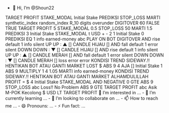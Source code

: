 - 👋 Hi, I’m @Shoun22
<xml xmlns="http://www.w3.org/1999/xhtml" collection="false">
  <variables>
    <variable type="" id="3C@HUF)?z(zn8g3GPaNd">TARGET PROFIT</variable>
    <variable type="" id="/|o~W%gQIAM#UHZO!zA*">STAKE_MODAL</variable>
    <variable type="" id="nfN(I4pYa%!hdG-=ekrk">Initial Stake</variable>
    <variable type="" id="~12olgeNy)D^x^u7$b{o">PREDIKSI</variable>
    <variable type="" id="+e9-IVuJ/mv#4%/,MX2r">STOP_LOSS</variable>
    <variable type="" id="WB^wGp{On}ZKq/4LK4Ca">MARTI</variable>
  </variables>
  <block type="trade" id="xgH69|xFn9=70w.*3Vo@" x="0" y="0">
    <field name="MARKET_LIST">synthetic_index</field>
    <field name="SUBMARKET_LIST">random_index</field>
    <field name="SYMBOL_LIST">R_10</field>
    <field name="TRADETYPECAT_LIST">digits</field>
    <field name="TRADETYPE_LIST">overunder</field>
    <field name="TYPE_LIST">DIGITOVER</field>
    <field name="CANDLEINTERVAL_LIST">60</field>
    <field name="TIME_MACHINE_ENABLED">FALSE</field>
    <field name="RESTARTONERROR">TRUE</field>
    <statement name="INITIALIZATION">
      <block type="variables_set" id="Xi/7unh.Wda86Y+ho3di">
        <field name="VAR" id="3C@HUF)?z(zn8g3GPaNd" variabletype="">TARGET PROFIT</field>
        <value name="VALUE">
          <block type="math_number" id="6[{b4,~Ah7?6uSJYqr4@">
            <field name="NUM">5</field>
          </block>
        </value>
        <next>
          <block type="variables_set" id="c-||aYScR/g!vo~{/X[e">
            <field name="VAR" id="/|o~W%gQIAM#UHZO!zA*" variabletype="">STAKE_MODAL</field>
            <value name="VALUE">
              <block type="math_number" id="g~[uqoN*x_reSg69qAb(">
                <field name="NUM">0.5</field>
              </block>
            </value>
            <next>
              <block type="variables_set" id="tSdo88{{x|bkDDqQ5[PB">
                <field name="VAR" id="+e9-IVuJ/mv#4%/,MX2r" variabletype="">STOP_LOSS</field>
                <value name="VALUE">
                  <block type="math_number" id="aQF}bz#EW1!ExO/XqCjP">
                    <field name="NUM">50</field>
                  </block>
                </value>
                <next>
                  <block type="variables_set" id="Au[U|iv$}Dv%Oao?|=T?">
                    <field name="VAR" id="WB^wGp{On}ZKq/4LK4Ca" variabletype="">MARTI</field>
                    <value name="VALUE">
                      <block type="math_number" id="o5g6@SNiXs|W~D`t9~dm">
                        <field name="NUM">1.5</field>
                      </block>
                    </value>
                    <next>
                      <block type="variables_set" id="e1s%c0-U@@6w%FE6ER#w">
                        <field name="VAR" id="~12olgeNy)D^x^u7$b{o" variabletype="">PREDIKSI</field>
                        <value name="VALUE">
                          <block type="math_number" id="I]astph|SH-$GT,j|bqc">
                            <field name="NUM">3</field>
                          </block>
                        </value>
                        <next>
                          <block type="variables_set" id="XkO1?ufjD(|LFlLW(E[)" collapsed="true">
                            <field name="VAR" id="nfN(I4pYa%!hdG-=ekrk" variabletype="">Initial Stake</field>
                            <value name="VALUE">
                              <block type="variables_get" id="=5^x@X=lSNbjZLM{ieBe">
                                <field name="VAR" id="/|o~W%gQIAM#UHZO!zA*" variabletype="">STAKE_MODAL</field>
                              </block>
                            </value>
                          </block>
                        </next>
                      </block>
                    </next>
                  </block>
                </next>
              </block>
            </next>
          </block>
        </next>
      </block>
    </statement>
    <statement name="SUBMARKET">
      <block type="tradeOptions" id="zB3=PkD2eZ%X%(f9v-*E">
        <field name="DURATIONTYPE_LIST">t</field>
        <field name="CURRENCY_LIST">USD</field>
        <field name="BARRIEROFFSETTYPE_LIST">+</field>
        <field name="SECONDBARRIEROFFSETTYPE_LIST">-</field>
        <value name="DURATION">
          <shadow type="math_number" id="5V-_Pm5hl%K|AyV01I2o">
            <field name="NUM">2</field>
          </shadow>
        </value>
        <value name="AMOUNT">
          <shadow type="math_number" id="$E8jCr1ln#4ykRe?A.-{">
            <field name="NUM">1</field>
          </shadow>
          <block type="variables_get" id="W3)vI$+sC,kZbk1U[IRb">
            <field name="VAR" id="nfN(I4pYa%!hdG-=ekrk" variabletype="">Initial Stake</field>
          </block>
        </value>
        <value name="PREDICTION">
          <shadow type="math_number" id="/^!rgI/6k_8lZnmSf41M">
            <field name="NUM">0</field>
          </shadow>
          <block type="variables_get" id="NsP7qJW_9ZB8Q#kXII|8">
            <field name="VAR" id="~12olgeNy)D^x^u7$b{o" variabletype="">PREDIKSI</field>
          </block>
        </value>
      </block>
    </statement>
  </block>
  <block type="before_purchase" id="i-CIx.(Onm4?ihxzA}Y]" x="0" y="609">
    <statement name="BEFOREPURCHASE_STACK">
      <block type="controls_if" id="Es!hhZ{Ws@eIL4YSTnGm">
        <value name="IF0">
          <block type="logic_compare" id="rA2gdIE]XmZZP.f#r.y}">
            <field name="OP">EQ</field>
            <value name="A">
              <block type="last_digit" id="~qBk-@f^k2$~cTw_O~lu"></block>
            </value>
            <value name="B">
              <block type="math_number" id="4-l`c/`.}_=##UoWupvT">
                <field name="NUM">1</field>
              </block>
            </value>
          </block>
        </value>
        <statement name="DO0">
          <block type="notify" id="PP:LpsqGXW=k-{ZZmWEJ">
            <field name="NOTIFICATION_TYPE">info</field>
            <field name="NOTIFICATION_SOUND">earned-money</field>
            <value name="MESSAGE">
              <shadow type="text" id="tmhABSsIZ5TsRtLrl47E">
                <field name="TEXT">abc</field>
              </shadow>
              <block type="text" id="4-?5*k@6^:rx9P8A%`G@">
                <field name="TEXT">PLAY ON BOT</field>
              </block>
            </value>
            <next>
              <block type="purchase" id="W6q#Z-I3q3d[d3-`S[dS">
                <field name="PURCHASE_LIST">DIGITOVER</field>
              </block>
            </next>
          </block>
        </statement>
      </block>
    </statement>
  </block>
  <block type="tick_analysis" id="jP:vU]LS#wRxvo[VH4,C" collapsed="true" x="0" y="808">
    <statement name="TICKANALYSIS_STACK">
      <block type="controls_if" id="joWT)oGv%btN(WB(lA:^">
        <mutation elseif="1"></mutation>
        <value name="IF0">
          <block type="logic_operation" id="PvEeTdFyq?N:Jv3W[Aa[" inline="false">
            <field name="OP">AND</field>
            <value name="A">
              <block type="check_direction" id="aWxa`}{:iw1|gMJUL:5r">
                <field name="CHECK_DIRECTION">rise</field>
              </block>
            </value>
            <value name="B">
              <block type="logic_negate" id="N_.qwD{kotN9Z{mgib!D">
                <value name="BOOL">
                  <block type="is_candle_black" id="hC{j*:MTsza];QYTbNiE">
                    <value name="OHLCOBJ">
                      <block type="get_ohlc" id="._zQZ]glTjSpl,yzJ}zW">
                        <field name="CANDLEINTERVAL_LIST">default</field>
                        <value name="CANDLEINDEX">
                          <shadow type="math_number" id="sSeiY1Nv],beNJAGe~)(">
                            <field name="NUM">1</field>
                          </shadow>
                        </value>
                      </block>
                    </value>
                  </block>
                </value>
              </block>
            </value>
          </block>
        </value>
        <statement name="DO0">
          <block type="notify" id="%lH)+Zq,eHCn(PCV8,O?">
            <field name="NOTIFICATION_TYPE">info</field>
            <field name="NOTIFICATION_SOUND">silent</field>
            <value name="MESSAGE">
              <shadow type="text" id="gfqy?,1$@@%PTH_jS$*Q">
                <field name="TEXT">UP</field>
              </shadow>
              <block type="text_join" id="`n9%U+]bIj1gO%*,@LWh">
                <mutation items="3"></mutation>
                <value name="ADD0">
                  <block type="text" id="@)=-jet=Y)~%.-:N0i)C">
                    <field name="TEXT">UP : ▲</field>
                  </block>
                </value>
                <value name="ADD1">
                  <block type="text" id="DIm4CV=pA/@(Ql%;5e+,">
                    <field name="TEXT"> [] CANDLE HIJAU [] </field>
                  </block>
                </value>
                <value name="ADD2">
                  <block type="last_digit" id="hRx@3-znjKj$;C=3$%:%"></block>
                </value>
              </block>
            </value>
          </block>
        </statement>
        <value name="IF1">
          <block type="logic_operation" id="du0t[#=$Gw7N;M%!1~,7" inline="false">
            <field name="OP">AND</field>
            <value name="A">
              <block type="check_direction" id="r~A]4,4ixNqh^0wigIdS">
                <field name="CHECK_DIRECTION">fall</field>
              </block>
            </value>
            <value name="B">
              <block type="logic_negate" id="Fghz^0SjAm_f8:b`O)wg">
                <value name="BOOL">
                  <block type="is_candle_black" id="qq+)]6C|7Y4JMgx8Tfj+">
                    <value name="OHLCOBJ">
                      <block type="get_ohlc" id="FL1VveG.Q%40KL@bsLF9">
                        <field name="CANDLEINTERVAL_LIST">default</field>
                        <value name="CANDLEINDEX">
                          <shadow type="math_number" id="@JY{Cy_4p7xVW+*KKZe.">
                            <field name="NUM">1</field>
                          </shadow>
                        </value>
                      </block>
                    </value>
                  </block>
                </value>
              </block>
            </value>
          </block>
        </value>
        <statement name="DO1">
          <block type="notify" id="[oJGDr]jKXLzLyZew!Ip">
            <field name="NOTIFICATION_TYPE">error</field>
            <field name="NOTIFICATION_SOUND">silent</field>
            <value name="MESSAGE">
              <shadow type="text" id="_t7nF%a.%#49oOa,ZY]/">
                <field name="TEXT">DOWN</field>
              </shadow>
              <block type="text_join" id=",(YqkjOfg^8av)ny,[@D">
                <mutation items="3"></mutation>
                <value name="ADD0">
                  <block type="text" id="{^~}v.v%`FFgY4E95[#O">
                    <field name="TEXT">DOWN : ▼</field>
                  </block>
                </value>
                <value name="ADD1">
                  <block type="text" id="]uTOOHY=SC8iDy_32^y)">
                    <field name="TEXT"> [] CANDLE HIJAU [] </field>
                  </block>
                </value>
                <value name="ADD2">
                  <block type="last_digit" id="(_Z+JeRuEy%bYMbIpAVu"></block>
                </value>
              </block>
            </value>
          </block>
        </statement>
        <next>
          <block type="controls_if" id="_e0hsN%!;:oX*dY]X4.K">
            <mutation elseif="1"></mutation>
            <value name="IF0">
              <block type="logic_operation" id="U:Bf3jifwQR.54TwWg3y" inline="false">
                <field name="OP">AND</field>
                <value name="A">
                  <block type="check_direction" id="A$}bQ/:E-Ew4ktZ!R,jg">
                    <field name="CHECK_DIRECTION">rise</field>
                  </block>
                </value>
                <value name="B">
                  <block type="is_candle_black" id="22q{h;Zt-Z;SIm+~TRM%">
                    <value name="OHLCOBJ">
                      <block type="get_ohlc" id="r%9Hk34uzya{i4o.QBXJ">
                        <field name="CANDLEINTERVAL_LIST">default</field>
                        <value name="CANDLEINDEX">
                          <shadow type="math_number" id="e6O^$$Mgs7[|N~r4ol|J">
                            <field name="NUM">1</field>
                          </shadow>
                        </value>
                      </block>
                    </value>
                  </block>
                </value>
              </block>
            </value>
            <statement name="DO0">
              <block type="notify" id="?H/SOQ:5gXQqui^^*c4(">
                <field name="NOTIFICATION_TYPE">info</field>
                <field name="NOTIFICATION_SOUND">silent</field>
                <value name="MESSAGE">
                  <shadow type="text" id="gfqy?,1$@@%PTH_jS$*Q">
                    <field name="TEXT">UP</field>
                  </shadow>
                  <block type="text_join" id="(h?B~RB*]I=!#-)UFXyv">
                    <mutation items="3"></mutation>
                    <value name="ADD0">
                      <block type="text" id="3zRb(2v`rj5SdZKYp#:K">
                        <field name="TEXT">UP : ▲</field>
                      </block>
                    </value>
                    <value name="ADD1">
                      <block type="text" id="=;UNrnhP.e^o+^V_*Dv-">
                        <field name="TEXT"> [] CANDLE MERAH [] </field>
                      </block>
                    </value>
                    <value name="ADD2">
                      <block type="last_digit" id="+@+_5`c)NhXird.qFD=!"></block>
                    </value>
                  </block>
                </value>
              </block>
            </statement>
            <value name="IF1">
              <block type="logic_operation" id="!s$#T;,d-CRWH^~umI/+" inline="false">
                <field name="OP">AND</field>
                <value name="A">
                  <block type="check_direction" id="~#Dmkb.~ii*[[@oP$p)R">
                    <field name="CHECK_DIRECTION">fall</field>
                  </block>
                </value>
                <value name="B">
                  <block type="is_candle_black" id="}`=I9gwZG=NMIQGB.B=:">
                    <value name="OHLCOBJ">
                      <block type="get_ohlc" id="v47rF^I$mYR%{4{-rZcw">
                        <field name="CANDLEINTERVAL_LIST">default</field>
                        <value name="CANDLEINDEX">
                          <shadow type="math_number" id="q%R@b@[Pkj?K{Sa4IR=y">
                            <field name="NUM">1</field>
                          </shadow>
                        </value>
                      </block>
                    </value>
                  </block>
                </value>
              </block>
            </value>
            <statement name="DO1">
              <block type="notify" id="mFljqZ6%?:)Loy1ZK6FD">
                <field name="NOTIFICATION_TYPE">error</field>
                <field name="NOTIFICATION_SOUND">silent</field>
                <value name="MESSAGE">
                  <shadow type="text" id="_t7nF%a.%#49oOa,ZY]/">
                    <field name="TEXT">DOWN</field>
                  </shadow>
                  <block type="text_join" id="Hit5or#H$C4z%sx{c/Nk">
                    <mutation items="3"></mutation>
                    <value name="ADD0">
                      <block type="text" id="3dMZO|6g*a[0tEsr|p^4">
                        <field name="TEXT">DOWN : ▼</field>
                      </block>
                    </value>
                    <value name="ADD1">
                      <block type="text" id=".LToP`mR=[,CXoVb^vAW">
                        <field name="TEXT"> [] CANDLE MERAH [] </field>
                      </block>
                    </value>
                    <value name="ADD2">
                      <block type="last_digit" id="M2h~Y^}IjV3sdCfqmj.)"></block>
                    </value>
                  </block>
                </value>
              </block>
            </statement>
          </block>
        </next>
      </block>
    </statement>
  </block>
  <block type="after_purchase" id="D^Jz1^n=2vtZku1vBN@;" x="0" y="861">
    <statement name="AFTERPURCHASE_STACK">
      <block type="controls_if" id="MWfD@xu;F8=$W^m|3SAE">
        <mutation else="1"></mutation>
        <value name="IF0">
          <block type="contract_check_result" id="~we^R9BWKW?k[/q~}PEo">
            <field name="CHECK_RESULT">loss</field>
          </block>
        </value>
        <statement name="DO0">
          <block type="notify" id="A1C{t_TuE~UvZn#}.9^o">
            <field name="NOTIFICATION_TYPE">error</field>
            <field name="NOTIFICATION_SOUND">error</field>
            <value name="MESSAGE">
              <shadow type="text" id="%m~b19cIWsS7^vq.mw63">
                <field name="TEXT">KONDISI TREND SIDEWAY.!!  HENTIKAN BOT ATAU GANTI MARKET</field>
              </shadow>
              <block type="text_join" id="fR/vtn,bE0e^@l$V8GYi">
                <mutation items="3"></mutation>
                <value name="ADD0">
                  <block type="text" id="/Q~cr]_;lIG%exeR+GDW">
                    <field name="TEXT">LOST $ </field>
                  </block>
                </value>
                <value name="ADD1">
                  <block type="math_single" id="~*}G:a@Jr0Lc_OkEa6PT">
                    <field name="OP">ABS</field>
                    <value name="NUM">
                      <shadow type="math_number" id="GleSn`9j7Cm7/dqg}FIA">
                        <field name="NUM">9</field>
                      </shadow>
                      <block type="read_details" id="`T=SI,$;QP.$1;l)f*@K">
                        <field name="DETAIL_INDEX">4</field>
                      </block>
                    </value>
                  </block>
                </value>
                <value name="ADD2">
                  <block type="text" id="^]Bk_K`Mlj=;d#j?nQ{#">
                    <field name="TEXT"> AJA [] </field>
                  </block>
                </value>
              </block>
            </value>
            <next>
              <block type="math_change" id="gPvEt}Pk-nZ,-C@.T;d;">
                <field name="VAR" id="nfN(I4pYa%!hdG-=ekrk" variabletype="">Initial Stake</field>
                <value name="DELTA">
                  <shadow type="math_number" id="5M3[cW:{%(wI5rvg~W/j">
                    <field name="NUM">1</field>
                  </shadow>
                  <block type="math_single" id="us)XCcy5?qg)ajF|d_cf">
                    <field name="OP">ABS</field>
                    <value name="NUM">
                      <shadow type="math_number" id="g`7h;}T)P@YAo2a{GF1N">
                        <field name="NUM">9</field>
                      </shadow>
                      <block type="math_arithmetic" id="}V_S-)x*lfl8#|atJ_mk">
                        <field name="OP">MULTIPLY</field>
                        <value name="A">
                          <shadow type="math_number" id=";,4DC`1|3=X7y@)cCq-`">
                            <field name="NUM">1</field>
                          </shadow>
                          <block type="read_details" id="Kp*mR?/`8QTIB(k)vi~I">
                            <field name="DETAIL_INDEX">4</field>
                          </block>
                        </value>
                        <value name="B">
                          <shadow type="math_number" id="iXqYk9o)sJ_=$mBKvUz!">
                            <field name="NUM">1.05</field>
                          </shadow>
                          <block type="variables_get" id=",663dU;xJ`%:r?S[P-+b">
                            <field name="VAR" id="WB^wGp{On}ZKq/4LK4Ca" variabletype="">MARTI</field>
                          </block>
                        </value>
                      </block>
                    </value>
                  </block>
                </value>
              </block>
            </next>
          </block>
        </statement>
        <statement name="ELSE">
          <block type="notify" id="w7N#IlRarY,(Xo*6ct.a">
            <field name="NOTIFICATION_TYPE">info</field>
            <field name="NOTIFICATION_SOUND">earned-money</field>
            <value name="MESSAGE">
              <shadow type="text" id="%CVs|4Gu8q12EK~Ipf^/">
                <field name="TEXT">KONDISI TREND SIDEWAY.!!  HENTIKAN BOT ATAU GANTI MARKET</field>
              </shadow>
              <block type="text_join" id="UW:t77Ffa5!Fa}bBYivz">
                <mutation items="2"></mutation>
                <value name="ADD0">
                  <block type="text" id="M}+xpZx`OkTQL,KEvr{o">
                    <field name="TEXT">ALHAMDULILLAH PROFIT = $ </field>
                  </block>
                </value>
                <value name="ADD1">
                  <block type="read_details" id="EX7nWxp9L6FB@Q!)~f{t">
                    <field name="DETAIL_INDEX">4</field>
                  </block>
                </value>
              </block>
            </value>
            <next>
              <block type="variables_set" id="KmW5t5vChmNlj*O%:[^H">
                <field name="VAR" id="nfN(I4pYa%!hdG-=ekrk" variabletype="">Initial Stake</field>
                <value name="VALUE">
                  <block type="variables_get" id="ccnQ7l$BRa^/{;,{x~a#">
                    <field name="VAR" id="/|o~W%gQIAM#UHZO!zA*" variabletype="">STAKE_MODAL</field>
                  </block>
                </value>
              </block>
            </next>
          </block>
        </statement>
        <next>
          <block type="controls_if" id="x]wtt#@8_5_u97!zaI?M">
            <mutation elseif="1" else="1"></mutation>
            <value name="IF0">
              <block type="logic_operation" id="9jpE.-|$Ne$(|QX-X7Ja">
                <field name="OP">AND</field>
                <value name="A">
                  <block type="math_number_property" id="yW1^m!z(h%;m}Vfe#r@^">
                    <mutation divisor_input="false"></mutation>
                    <field name="PROPERTY">NEGATIVE</field>
                    <value name="NUMBER_TO_CHECK">
                      <shadow type="math_number" id="2TJ^lPjT8MrR^:6Ghug=">
                        <field name="NUM">0</field>
                      </shadow>
                      <block type="total_profit" id="uqlDU#QMdm-s]jyv]$B#"></block>
                    </value>
                  </block>
                </value>
                <value name="B">
                  <block type="logic_compare" id="mrZXmIf1M3D#D?y=JbT?">
                    <field name="OP">GTE</field>
                    <value name="A">
                      <block type="math_single" id="H^KAC0A$VO^a:/J[+q}g">
                        <field name="OP">ABS</field>
                        <value name="NUM">
                          <shadow type="math_number" id="(rCiW:kP-Kx+n[/lS.n{">
                            <field name="NUM">9</field>
                          </shadow>
                          <block type="total_profit" id="G[25$kY~T~gCVfYR+0gT"></block>
                        </value>
                      </block>
                    </value>
                    <value name="B">
                      <block type="variables_get" id="kMaqW~2,vwv=ESaSZV8W">
                        <field name="VAR" id="+e9-IVuJ/mv#4%/,MX2r" variabletype="">STOP_LOSS</field>
                      </block>
                    </value>
                  </block>
                </value>
              </block>
            </value>
            <statement name="DO0">
              <block type="text_print" id="!7NiL,!:A+26$;ddTQA%">
                <value name="TEXT">
                  <shadow type="text" id="eZUb-P^OKXwOD]NR4c~?">
                    <field name="TEXT">abc</field>
                  </shadow>
                  <block type="text_join" id="jG4QhkVO0H8aQJR6$Fbn">
                    <mutation items="2"></mutation>
                    <value name="ADD0">
                      <block type="text" id="wGDOy/6|[~/y+DEgUVyd">
                        <field name="TEXT">Loss!! No Problem</field>
                      </block>
                    </value>
                    <value name="ADD1">
                      <block type="math_single" id="qp)ri$iTf|.Fv#7_0r=E">
                        <field name="OP">ABS</field>
                        <value name="NUM">
                          <shadow type="math_number" id="(rCiW:kP-Kx+n[/lS.n{">
                            <field name="NUM">9</field>
                          </shadow>
                          <block type="total_profit" id="s}QwbK*GYx/qP9=:,v%!"></block>
                        </value>
                      </block>
                    </value>
                  </block>
                </value>
              </block>
            </statement>
            <value name="IF1">
              <block type="logic_compare" id="09xbI)b?+bZ_($~oM`g0">
                <field name="OP">GTE</field>
                <value name="A">
                  <block type="total_profit" id="p0)!Pu);zW*:$OwI.GdH"></block>
                </value>
                <value name="B">
                  <block type="variables_get" id="KE^;=^{}E#+]0^1PG,$P">
                    <field name="VAR" id="3C@HUF)?z(zn8g3GPaNd" variabletype="">TARGET PROFIT</field>
                  </block>
                </value>
              </block>
            </value>
            <statement name="DO1">
              <block type="text_print" id="kS:0E.8[k#l_,ofl;r5.">
                <value name="TEXT">
                  <shadow type="text" id="eZUb-P^OKXwOD]NR4c~?">
                    <field name="TEXT">abc</field>
                  </shadow>
                  <block type="text_join" id="+Wa/G#bE=`+DK0;,_ZBN">
                    <mutation items="3"></mutation>
                    <value name="ADD0">
                      <block type="text" id="2_j]n=}b*JXgR/_Y1TA{">
                        <field name="TEXT">Asik M-POK Kecolong $ </field>
                      </block>
                    </value>
                    <value name="ADD1">
                      <block type="total_profit" id="!NQxO^Z;IMww7*=pdEz2"></block>
                    </value>
                    <value name="ADD2">
                      <block type="text" id=":NO!.*]]4msA1T34q;FB">
                        <field name="TEXT"> USD</field>
                      </block>
                    </value>
                  </block>
                </value>
              </block>
            </statement>
            <statement name="ELSE">
              <block type="controls_if" id=";E5?xIr$8!?F8Hs41kDm">
                <value name="IF0">
                  <block type="logic_compare" id="D9bEjC8I~.vz_N9lH{T0">
                    <field name="OP">LT</field>
                    <value name="A">
                      <block type="total_profit" id="=eQm2XSw.rYyExEUXjVr"></block>
                    </value>
                    <value name="B">
                      <block type="variables_get" id="ig@yG0`jyxWH6QP!$R|z">
                        <field name="VAR" id="3C@HUF)?z(zn8g3GPaNd" variabletype="">TARGET PROFIT</field>
                      </block>
                    </value>
                  </block>
                </value>
                <statement name="DO0">
                  <block type="trade_again" id="4@JcI#uIDv~c(PPGio_`"></block>
                </statement>
              </block>
            </statement>
          </block>
        </next>
      </block>
    </statement>
  </block>
</xml> 👀 I’m interested in ...
- 🌱 I’m currently learning ...
- 💞️ I’m looking to collaborate on ...
- 📫 How to reach me ...
- 😄 Pronouns: ...
- ⚡ Fun fact: ...

<!---
Shoun22/Shoun22 is a ✨ special ✨ repository because its `README.md` (this file) appears on your GitHub profile.
You can click the Preview link to take a look at your changes.
--->
